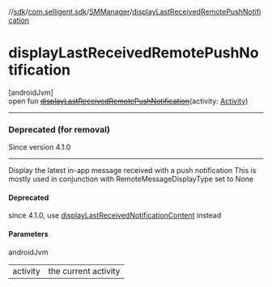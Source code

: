 //[sdk](../../../index.md)/[com.selligent.sdk](../index.md)/[SMManager](index.md)/[displayLastReceivedRemotePushNotification](display-last-received-remote-push-notification.md)

# displayLastReceivedRemotePushNotification

[androidJvm]\
open fun [~~displayLastReceivedRemotePushNotification~~](display-last-received-remote-push-notification.md)(activity: [Activity](https://developer.android.com/reference/kotlin/android/app/Activity.html))

---

### Deprecated (for removal)

Since version 4.1.0

---

Display the latest in-app message received with a push notification This is mostly used in conjunction with RemoteMessageDisplayType set to None

#### Deprecated

since 4.1.0, use [displayLastReceivedNotificationContent](display-last-received-notification-content.md) instead

#### Parameters

androidJvm

| | |
|---|---|
| activity | the current activity |
